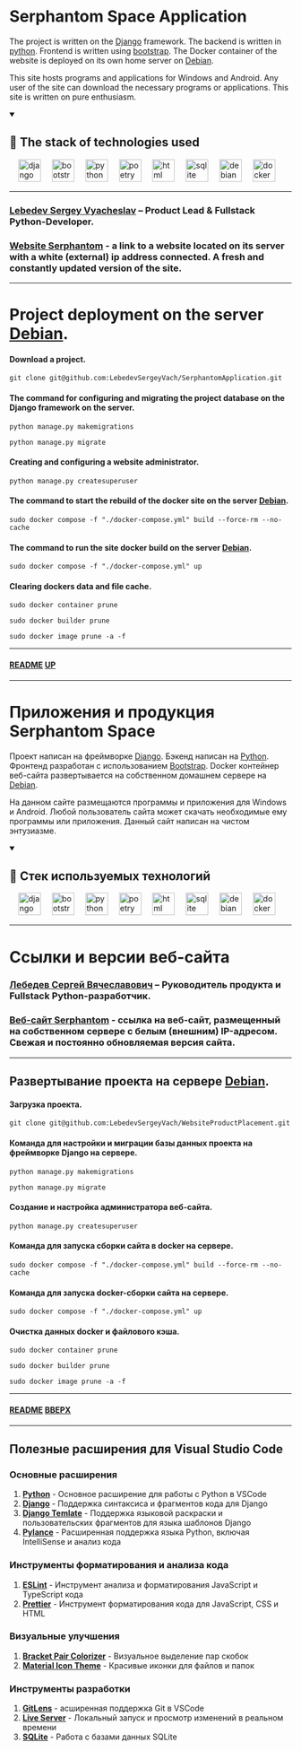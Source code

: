 # Serphantom Space Application
<a name="up"></a>

The project is written on the [Django](https://www.djangoproject.com) framework.
The backend is written in [python](https://www.python.org).
Frontend is written using [bootstrap](https://getbootstrap.com).
The Docker container of the website is deployed on its own home server on [Debian](https://www.debian.org).

This site hosts programs and applications for Windows and Android. 
Any user of the site can download the necessary programs or applications.
This site is written on pure enthusiasm.

<details open="open">
    <summary><h2>🚀 The stack of technologies used</h2></summary>
    <div align="left">
        <img width="12" />
        <img src="https://cdn.jsdelivr.net/gh/devicons/devicon/icons/django/django-plain.svg" height="40" alt="django logo"  />
        <img width="12" />
        <img src="https://cdn.jsdelivr.net/gh/devicons/devicon/icons/bootstrap/bootstrap-original.svg" height="40" alt="bootstrap logo"  />
        <img width="12" />
        <img src="https://cdn.jsdelivr.net/gh/devicons/devicon/icons/python/python-original.svg" height="40" alt="python logo"  />
        <img width="12" />
        <img src="https://cdn.jsdelivr.net/gh/devicons/devicon/icons/poetry/poetry-original.svg" height="40" alt="poetry logo"  />
        <img width="12" />
        <img src="https://cdn.jsdelivr.net/gh/devicons/devicon/icons/html5/html5-original.svg" height="40" alt="html logo"  />
        <img width="12" />
        <img src="https://cdn.jsdelivr.net/gh/devicons/devicon/icons/sqlite/sqlite-original.svg" height="40" alt="sqlite logo"  />
        <img width="12" />
        <img src="https://cdn.jsdelivr.net/gh/devicons/devicon/icons/debian/debian-original.svg" height="40" alt="debian logo"  />
        <img width="12" />
        <img src="https://cdn.jsdelivr.net/gh/devicons/devicon/icons/docker/docker-original-wordmark.svg" height="40" alt="docker logo"  />
        <img width="12" />
    </div>
</details>

___

### [Lebedev Sergey Vyacheslav](https://github.com/LebedevSergeyVach) – Product Lead & Fullstack Python-Developer.
### [Website Serphantom](https://serphantom.space) - a link to a website located on its server with a white (external) ip address connected. A fresh and constantly updated version of the site.

___

# Project deployment on the server [Debian](https://www.debian.org).

#### Download a project.
```commandline
git clone git@github.com:LebedevSergeyVach/SerphantomApplication.git
```
#### The command for configuring and migrating the project database on the Django framework on the server.
```commandline
python manage.py makemigrations
```
```commandline
python manage.py migrate
```
#### Creating and configuring a website administrator.
```commandline
python manage.py createsuperuser
```
#### The command to start the rebuild of the docker site on the server [Debian](https://www.debian.org).
```commandline
sudo docker compose -f "./docker-compose.yml" build --force-rm --no-cache
```
#### The command to run the site docker build on the server [Debian](https://www.debian.org).
```commandline
sudo docker compose -f "./docker-compose.yml" up
```
#### Clearing dockers data and file cache.
```commandline
sudo docker container prune
```
```commandline
sudo docker builder prune
```
```commandline
sudo docker image prune -a -f
```

___

#### [README](README.md) [UP](#up)

___

# Приложения и продукция Serphantom Space
<a name="вверх"></a>

Проект написан на фреймворке [Django](https://www.djangoproject.com).
Бэкенд написан на [Python](https://www.python.org).  
Фронтенд разработан с использованием [Bootstrap](https://getbootstrap.com).
Docker контейнер веб-сайта развертывается на собственном домашнем сервере на [Debian](https://www.debian.org).

На данном сайте размещаются программы и приложения для Windows и Android. 
Любой пользователь сайта может скачать необходимые ему программы или приложения.
Данный сайт написан на чистом энтузиазме.

<details open="open">
    <summary><h2>🚀 Стек используемых технологий</h2></summary>
    <div align="left">
        <img width="12" />
        <img src="https://cdn.jsdelivr.net/gh/devicons/devicon/icons/django/django-plain.svg" height="40" alt="django logo"  />
        <img width="12" />
        <img src="https://cdn.jsdelivr.net/gh/devicons/devicon/icons/bootstrap/bootstrap-original.svg" height="40" alt="bootstrap logo"  />
        <img width="12" />
        <img src="https://cdn.jsdelivr.net/gh/devicons/devicon/icons/python/python-original.svg" height="40" alt="python logo"  />
        <img width="12" />
        <img src="https://cdn.jsdelivr.net/gh/devicons/devicon/icons/poetry/poetry-original.svg" height="40" alt="poetry logo"  />
        <img width="12" />
        <img src="https://cdn.jsdelivr.net/gh/devicons/devicon/icons/html5/html5-original.svg" height="40" alt="html logo"  />
        <img width="12" />
        <img src="https://cdn.jsdelivr.net/gh/devicons/devicon/icons/sqlite/sqlite-original.svg" height="40" alt="sqlite logo"  />
        <img width="12" />
        <img src="https://cdn.jsdelivr.net/gh/devicons/devicon/icons/debian/debian-original.svg" height="40" alt="debian logo"  />
        <img width="12" />
        <img src="https://cdn.jsdelivr.net/gh/devicons/devicon/icons/docker/docker-original-wordmark.svg" height="40" alt="docker logo"  />
        <img width="12" />
    </div>
</details>

___

# Ссылки и версии веб-сайта    
### [Лебедев Сергей Вячеславович](https://github.com/LebedevSergeyVach) – Руководитель продукта и Fullstack Python-разработчик.
### [Веб-сайт Serphantom](https://serphantom.space) - ссылка на веб-сайт, размещенный на собственном сервере с белым (внешним) IP-адресом. Свежая и постоянно обновляемая версия сайта.

___

## Развертывание проекта на сервере [Debian](https://www.debian.org).

#### Загрузка проекта.
```commandline
git clone git@github.com:LebedevSergeyVach/WebsiteProductPlacement.git
```
#### Команда для настройки и миграции базы данных проекта на фреймворке Django на сервере.
```commandline
python manage.py makemigrations
```
```commandline
python manage.py migrate
```
#### Создание и настройка администратора веб-сайта.
```commandline
python manage.py createsuperuser
```
#### Команда для запуска сборки сайта в docker на сервере.
```commandline
sudo docker compose -f "./docker-compose.yml" build --force-rm --no-cache
```
#### Команда для запуска docker-сборки сайта на сервере.
```commandline
sudo docker compose -f "./docker-compose.yml" up
```
#### Очистка данных docker и файлового кэша.
```commandline
sudo docker container prune
```
```commandline
sudo docker builder prune
```
```commandline
sudo docker image prune -a -f
```

---

#### [README](README.md) [ВВЕРХ](#вверх)

___

## Полезные расширения для Visual Studio Code

### Основные расширения

1. [**Python**](https://marketplace.visualstudio.com/items?itemName=ms-python.python) - Основное расширение для работы с Python в VSCode
2. [**Django**](https://marketplace.visualstudio.com/items?itemName=batisteo.vscode-django) - Поддержка синтаксиса и фрагментов кода для Django
3. [**Django Temlate**](https://marketplace.visualstudio.com/items?itemName=bibhasdn.django-html) - Поддержка языковой раскраски и пользовательских фрагментов для языка шаблонов Django
4. [**Pylance**](https://marketplace.visualstudio.com/items?itemName=ms-python.vscode-pylance) - Расширенная поддержка языка Python, включая IntelliSense и анализ кода

### Инструменты форматирования и анализа кода

1. [**ESLint**](https://marketplace.visualstudio.com/items?itemName=dbaeumer.vscode-eslint) - Инструмент анализа и форматирования JavaScript и TypeScript кода
2. [**Prettier**](https://marketplace.visualstudio.com/items?itemName=esbenp.prettier-vscode) - Инструмент форматирования кода для JavaScript, CSS и HTML

### Визуальные улучшения

1. [**Bracket Pair Colorizer**](https://marketplace.visualstudio.com/items?itemName=CoenraadS.bracket-pair-colorizer) - Визуальное выделение пар скобок
2. [**Material Icon Theme**](https://marketplace.visualstudio.com/items?itemName=PKief.material-icon-theme) - Красивые иконки для файлов и папок

### Инструменты разработки

1. [**GitLens**](https://marketplace.visualstudio.com/items?itemName=eamodio.gitlens) - асширенная поддержка Git в VSCode
2. [**Live Server**](https://marketplace.visualstudio.com/items?itemName=ritwickdey.LiveServer) - Локальный запуск и просмотр изменений в реальном времени
3. [**SQLite**](https://marketplace.visualstudio.com/items?itemName=alexcvzz.vscode-sqlite) - Работа с базами данных SQLite
